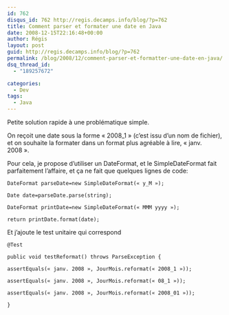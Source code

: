```yaml
---
id: 762
disqus_id: 762 http://regis.decamps.info/blog/?p=762
title: Comment parser et formater une date en Java
date: 2008-12-15T22:16:48+00:00
author: Régis
layout: post
guid: http://regis.decamps.info/blog/?p=762
permalink: /blog/2008/12/comment-parser-et-formatter-une-date-en-java/
dsq_thread_id:
  - "189257672"

categories:
  - Dev
tags:
  - Java
---
```

Petite solution rapide à une problématique simple.

On reçoit une date sous la forme « 2008_1 » (c’est issu d’un nom de fichier), et on souhaite la formater dans un format plus agréable à lire, « janv. 2008 ».

Pour cela, je propose d’utiliser un DateFormat, et le SimpleDateFormat fait parfaitement l’affaire, et ça ne fait que quelques lignes de code:
  
```
DateFormat parseDate=new SimpleDateFormat(« y_M »);
  
Date date=parseDate.parse(string);
  
DateFormat printDate=new SimpleDateFormat(« MMM yyyy »);
  
return printDate.format(date);
```

  
Et j’ajoute le test unitaire qui correspond
  
```	  
@Test
	  
public void testReformat() throws ParseException {
		  
assertEquals(« janv. 2008 », JourMois.reformat(« 2008_1 »));
		  
assertEquals(« janv. 2008 », JourMois.reformat(« 08_1 »));
		  
assertEquals(« janv. 2008 », JourMois.reformat(« 2008_01 »));
	  
}
  
```